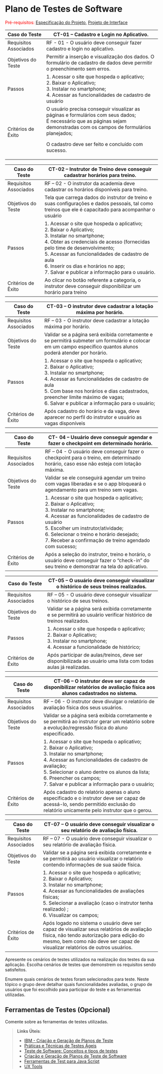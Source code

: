 # Plano de Testes de Software

<span style="color:red">Pré-requisitos: <a href="2-Especificação do Projeto.md"> Especificação do Projeto</a></span>, <a href="3-Projeto de Interface.md"> Projeto de Interface</a>

<table>
    <thead>
        <tr> 
            <th>Caso do Teste</th>
            <th>CT-01 – Cadastro e Login no Aplicativo.</th>
        </tr>
    </thead>
       <tbody>
        <tr> 
            <td>Requisitos Associados</td>
            <td>
               RF - 01 - O usuário deve conseguir fazer cadastro e login no aplicativo. 
            </td>
        </tr>
        <tr> 
            <td>Objetivos do Teste</td>
            <td>
               Permitir a inserção e visualização dos dados. O formulário de cadastro de dados deve permitir o preenchimento sem erros. 
            </td>
        </tr>
        <tr> 
            <td>Passos</td>
            <td>
            1. Acessar o site que hospeda o aplicativo; </br>
             2. Baixar o Aplicativo; </br>
            3. Instalar no smartphone; </br>
            4. Acessar as funcionalidades de cadastro de usuário</br>
            </td>
        </tr>
        <tr> 
            <td>Critérios de Êxito</td>
            <td>
            O usuário precisa conseguir visualizar as páginas e formulários com seus dados;</br>
						É necessário que as páginas sejam demonstradas com os campos de formulários planejados;
						
O cadastro deve ser feito e concluído com sucesso.

</td>
</tr>
</tbody>

</table>

<table>
    <thead>
        <tr> 
            <th>Caso do Teste</th>
            <th>CT-02 – Instrutor de Treino deve conseguir cadastrar horários para treino.</th>
        </tr>
    </thead>
       <tbody>
        <tr> 
            <td>Requisitos Associados</td>
            <td>
             RF – 02 - O instrutor da academia deve cadastrar os horários disponíveis para treino. 
            </td>
        </tr>
        <tr> 
            <td>Objetivos do Teste</td>
            <td>
             Tela que carrega dados do instrutor de treino e suas configurações e dados pessoais, tal como treinos que ele é capacitado para acompanhar o usuário 
            </td>
        </tr>
        <tr> 
            <td>Passos</td>
            <td>
               1. Acessar o site que hospeda o aplicativo; </br>
               2. Baixar o Aplicativo; </br>
            3. Instalar no smartphone; </br>
              4. Obter as credenciais de acesso (fornecidas pelo time de desenvolvimento; </br>  
								5. Acessar as funcionalidades de cadastro de aula </br>  
									6. Inserir os dias e horários no app; </br>   
										7. Salvar e publicar a informação para o usuário.</br>  
            </td>
        </tr>
        <tr> 
            <td>Critérios de Êxito</td>
            <td>
Ao clicar no botão referente a categoria, o instrutor deve conseguir disponibilizar um horário para treino 
            </td>
        </tr>
    </tbody>
</table>

<table>
    <thead>
        <tr> 
            <th>Caso do Teste</th>
            <th>CT-03 – O instrutor deve cadastrar a lotação máxima por horário. </th>
        </tr>
    </thead>
       <tbody>
        <tr> 
            <td>Requisitos Associados</td>
            <td>
              RF – 03 - O instrutor deve cadastrar a lotação máxima por horário. 
            </td>
        </tr>
        <tr> 
            <td>Objetivos do Teste</td>
            <td>
            Validar se a página será exibida corretamente e se permitirá submeter um formulário e colocar em um campo específico quantos alunos poderá atender por horário. 
            </td>
        </tr>
        <tr> 
            <td>Passos</td>
            <td>
               1. Acessar o site que hospeda o aplicativo; </br>
               2. Baixar o Aplicativo; </br>
               3. Instalar no smartphone; </br>
            4. Acessar as funcionalidades de cadastro de aula </br>
						5. Com base nos horários e dias cadastrados, preencher limite máximo de vagas; </br>
						6. Salvar e publicar a informação para o usuário; </br>
            </td>
        </tr>
        <tr> 
            <td>Critérios de Êxito</td>
            <td>
              Após cadastro do horário e da vaga, deve aparecer no perfil do instrutor e usuário as vagas disponíveis 
            </td>
        </tr>
    </tbody>
</table>

<table>
    <thead>
        <tr> 
            <th>Caso do Teste</th>
            <th>CT- 04 – Usuário deve conseguir agendar e fazer o checkpoint em determinado horário. </th>
        </tr>
    </thead>
       <tbody>
        <tr> 
            <td>Requisitos Associados</td>
            <td>
             RF – 04 - O usuário deve conseguir fazer o checkpoint para o treino, em determinado horário, caso esse não esteja com lotação máxima. 
            </td>
        </tr>
        <tr> 
            <td>Objetivos do Teste</td>
            <td>
              Validar se ele conseguirá agendar um treino com vagas liberadas e se o app bloqueará o agendamento para um treino sem vagas. 
            </td>
        </tr>
        <tr> 
            <td>Passos</td>
            <td>
            1. Acessar o site que hospeda o aplicativo;</br>
2. Baixar o Aplicativo;</br>
3. Instalar no smartphone;</br>
4. Acessar as funcionalidades de cadastro de usuário</br>
5. Escolher um instrutor/atividade;</br>
6. Selecionar o treino e horário desejado;</br>
7. Receber a confirmação de treino agendado com sucesso;</br>
</td>
</tr>
<tr>
<td>Critérios de Êxito</td>
<td>
Após a seleção do instrutor, treino e horário, o usuário deve conseguir fazer o “check-in” do seu treino e demonstrar na tela do aplicativo. 
</td>
</tr>
</tbody>
 </table>

 <table>
    <thead>
        <tr> 
            <th>Caso do Teste</th>
            <th>CT-05 –  O usuário deve conseguir visualizar o histórico de seus treinos realizados.  </th>
        </tr>
    </thead>
       <tbody>
        <tr> 
            <td>Requisitos Associados</td>
            <td>
              RF – 05 -  O usuário deve conseguir visualizar o histórico de seus treinos.  
            </td>
        </tr>
        <tr> 
            <td>Objetivos do Teste</td>
            <td>
            Validar se a página será exibida corretamente e se permitirá ao usuário verificar histórico de treinos realizados. 
            </td>
        </tr>
        <tr> 
            <td>Passos</td>
            <td>
                1. Acessar o site que hospeda o aplicativo; </br>
                2. Baixar o Aplicativo; </br>
                3. Instalar no smartphone; </br>
                4. Acessar a funcionalidade de histórico; </br>
            </td>
        </tr>
        <tr> 
            <td>Critérios de Êxito</td>
            <td>
              Após participar de aulas/treinos, deve ser disponibilizada ao usuário uma lista com todas aulas já realizadas.
            </td>
        </tr>
    </tbody>
</table>

 <table>
    <thead>
        <tr> 
            <th>Caso do Teste</th>
            <th>CT-06 –  O instrutor deve ser capaz de disponibilizar relatórios de avaliação física aos alunos cadastrados no sistema.  </th>
        </tr>
    </thead>
       <tbody>
        <tr> 
            <td>Requisitos Associados</td>
            <td>
              RF – 06 -  O instrutor deve divulgar o relatório de avaliação física dos seus usuários.  
            </td>
        </tr>
        <tr> 
            <td>Objetivos do Teste</td>
            <td>
            Validar se a página será exibida corretamente e se permitirá ao instrutor gerar um relatório sobre a evolução/regressão física do aluno especificado. 
            </td>
        </tr>
        <tr> 
            <td>Passos</td>
            <td>
                1. Acessar o site que hospeda o aplicativo; </br>
                2. Baixar o Aplicativo; </br>
                3. Instalar no smartphone; </br>
                4. Acessar as funcionalidades de cadastro de avaliação; </br>
                5. Selecionar o aluno dentre os alunos da lista; </br>
                6. Preencher os campos; </br>
                7. Salvar e publicar a informação para o usuário; </br>
            </td>
        </tr>
        <tr> 
            <td>Critérios de Êxito</td>
            <td>
              Após cadastro do relatório apenas o aluno especificado e o instrutor deve ser capaz de acessá-lo, sendo permitido exclusão do relatório unicamente pelo instrutor que o gerou. 
            </td>
        </tr>
    </tbody>
</table>

 <table>
    <thead>
        <tr> 
            <th>Caso do Teste</th>
            <th>CT-07 –  O usuário deve conseguir visualizar o seu relatório de avaliação física.     </th>
        </tr>
    </thead>
       <tbody>
        <tr> 
            <td>Requisitos Associados</td>
            <td>
              RF – 07 -  O usuário deve conseguir visualizar o seu relatório de avaliação física.     
            </td>
        </tr>
        <tr> 
            <td>Objetivos do Teste</td>
            <td>
            Validar se a página será exibida corretamente e se permitirá ao usuário visualizar o relatório contendo informações de sua saúde física. 
            </td>
        </tr>
        <tr> 
            <td>Passos</td>
            <td>
                1. Acessar o site que hospeda o aplicativo; </br>
                2. Baixar o Aplicativo; </br>
                3. Instalar no smartphone; </br>
                4. Acessar as funcionalidades de avaliações físicas; </br>
                5. Selecionar a avaliação (caso o instrutor tenha realizado) ; </br>
                6. Visualizar os campos; </br>
            </td>
        </tr>
        <tr> 
            <td>Critérios de Êxito</td>
            <td>
              Após logado no sistema o usuário deve ser capaz de visualizar seus relatórios de avaliação física, não tendo autorização para edição do mesmo, bem como não deve ser capaz de visualizar relatórios de outros usuários. 
            </td>
        </tr>
    </tbody>
</table>


Apresente os cenários de testes utilizados na realização dos testes da sua aplicação. Escolha cenários de testes que demonstrem os requisitos sendo satisfeitos.

Enumere quais cenários de testes foram selecionados para teste. Neste tópico o grupo deve detalhar quais funcionalidades avaliadas, o grupo de usuários que foi escolhido para participar do teste e as ferramentas utilizadas.

## Ferramentas de Testes (Opcional)

Comente sobre as ferramentas de testes utilizadas.

> **Links Úteis**:
>
> -   [IBM - Criação e Geração de Planos de Teste](https://www.ibm.com/developerworks/br/local/rational/criacao_geracao_planos_testes_software/index.html)
> -   [Práticas e Técnicas de Testes Ágeis](http://assiste.serpro.gov.br/serproagil/Apresenta/slides.pdf)
> -   [Teste de Software: Conceitos e tipos de testes](https://blog.onedaytesting.com.br/teste-de-software/)
> -   [Criação e Geração de Planos de Teste de Software](https://www.ibm.com/developerworks/br/local/rational/criacao_geracao_planos_testes_software/index.html)
> -   [Ferramentas de Test para Java Script](https://geekflare.com/javascript-unit-testing/)
> -   [UX Tools](https://uxdesign.cc/ux-user-research-and-user-testing-tools-2d339d379dc7)
